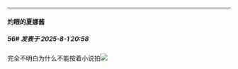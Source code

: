 ﻿
*****

####  灼眼的夏娜酱  
##### 56#       发表于 2025-8-1 20:58

完全不明白为什么不能按着小说拍<img src="https://static.stage1st.com/image/smiley/face2017/068.png" referrerpolicy="no-referrer">

